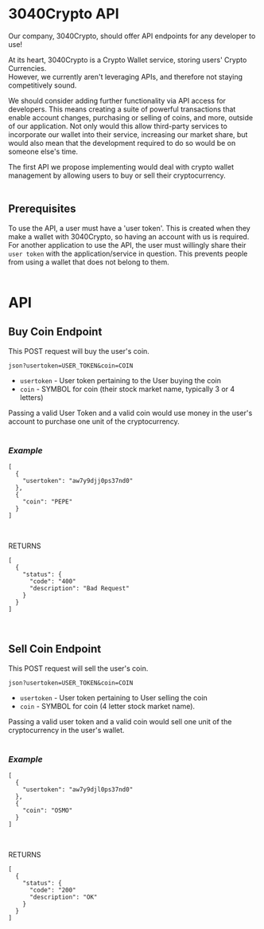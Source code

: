 # 3040Crypto API

Our company, 3040Crypto, should offer API endpoints for any developer to use!

At its heart, 3040Crypto is a Crypto Wallet service, storing users' Crypto Currencies.  
However, we currently aren't leveraging APIs, and therefore not staying competitively sound.

We should consider adding further functionality via API access for developers. This means creating a suite of powerful transactions that enable account changes, purchasing or selling of coins, and more, outside of our application. Not only would this allow third-party services to incorporate our wallet into their service, increasing our market share, but would also mean that the development required to do so would be on someone else's time.

The first API we propose implementing would deal with crypto wallet management by allowing users to buy or sell their cryptocurrency.
<br>
<br>
## Prerequisites
To use the API, a user must have a 'user token'. This is created when they make a wallet with 3040Crypto, so having an account with us is required. For another application to use the API, the user must willingly share their `user token` with the application/service in question. This prevents people from using a wallet that does not belong to them.
<br>
<br>
# API
## Buy Coin Endpoint
This POST request will buy the user's coin.
```
json?usertoken=USER_TOKEN&coin=COIN
```

- `usertoken` - User token pertaining to the User buying the coin
- `coin` - SYMBOL for coin (their stock market name, typically 3 or 4 letters)

Passing a valid User Token and a valid coin would use money in the user's account to purchase one unit of the cryptocurrency.
<br>
<br>
### *Example*

```
[
  {
    "usertoken": "aw7y9djj0ps37nd0"
  },
  {
    "coin": "PEPE"
  }
]
```
<br>

RETURNS
```
[
  {
    "status": {
      "code": "400"
      "description": "Bad Request"
    }
  }
]
```
<br>

## Sell Coin Endpoint
This POST request will sell the user's coin.
```
json?usertoken=USER_TOKEN&coin=COIN
```

- `usertoken` - User token pertaining to User selling the coin
- `coin` - SYMBOL for coin (4 letter stock market name).

Passing a valid user token and a valid coin would sell one unit of the cryptocurrency in the user's wallet.
<br>
<br>
### *Example*

```
[
  {
    "usertoken": "aw7y9djl0ps37nd0"
  },
  {
    "coin": "OSMO"
  }
]
```
<br>

RETURNS
```
[
  {
    "status": {
      "code": "200"
      "description": "OK"
    }
  }
]
```
